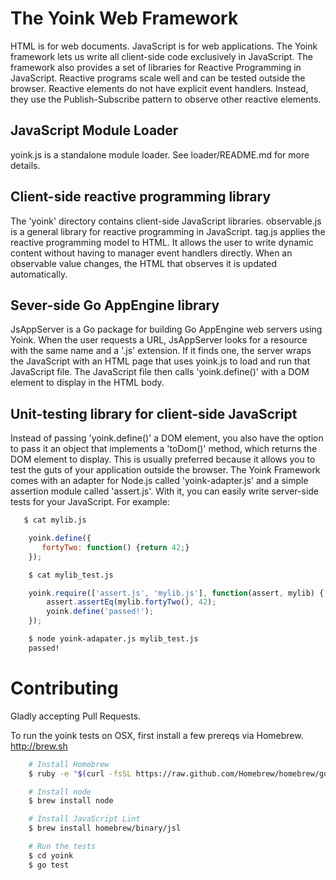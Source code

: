The Yoink Web Framework
=======================

HTML is for web documents.  JavaScript is for web applications.  The Yoink framework
lets us write all client-side code exclusively in JavaScript.  The framework also
provides a set of libraries for Reactive Programming in JavaScript.  Reactive
programs scale well and can be tested outside the browser.  Reactive elements do
not have explicit event handlers.  Instead, they use the Publish-Subscribe pattern
to observe other reactive elements.


JavaScript Module Loader
----

yoink.js is a standalone module loader.  See loader/README.md for more details.


Client-side reactive programming library
----

The 'yoink' directory contains client-side JavaScript libraries.  observable.js
is a general library for reactive programming in JavaScript.  tag.js applies the
reactive programming model to HTML.  It allows the user to write dynamic content
without having to manager event handlers directly.  When an observable value
changes, the HTML that observes it is updated automatically.


Sever-side Go AppEngine library
----

JsAppServer is a Go package for building Go AppEngine web servers using Yoink.
When the user requests a URL, JsAppServer looks for a resource with the same 
name and a '.js' extension.  If it finds one, the server wraps the JavaScript
with an HTML page that uses yoink.js to load and run that JavaScript file.  The
JavaScript file then calls 'yoink.define()' with a DOM element to display in the
HTML body.


Unit-testing library for client-side JavaScript
-----

Instead of passing 'yoink.define()' a DOM element, you also have the option to
pass it an object that implements a 'toDom()' method, which returns the DOM
element to display.  This is usually preferred because it allows you to test
the guts of your application outside the browser.  The Yoink Framework comes
with an adapter for Node.js called 'yoink-adapter.js' and a simple assertion
module called 'assert.js'.  With it, you can easily write server-side tests
for your JavaScript.  For example:

```bash
   $ cat mylib.js
```

```javascript
    yoink.define({
       fortyTwo: function() {return 42;}
    });
```

```bash
    $ cat mylib_test.js
```

```javascript
    yoink.require(['assert.js', 'mylib.js'], function(assert, mylib) {
        assert.assertEq(mylib.fortyTwo(), 42);
        yoink.define('passed!');
    });
```

```bash
    $ node yoink-adapater.js mylib_test.js
    passed!
```    

Contributing
============

Gladly accepting Pull Requests.

To run the yoink tests on OSX, first install a few prereqs via Homebrew. http://brew.sh

```bash
    # Install Homebrew
    $ ruby -e "$(curl -fsSL https://raw.github.com/Homebrew/homebrew/go/install)"

    # Install node
    $ brew install node

    # Install JavaScript Lint
    $ brew install homebrew/binary/jsl

    # Run the tests
    $ cd yoink
    $ go test
```
